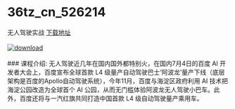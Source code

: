 # 36tz_cn_526214
无人驾驶实战
[下载地址](http://www.36tz.cn/article/526214 "下载地址")
<br/></br>[![download](http://36tz.cn/muke_img/2019_08_2-19-300x170.png "下载地址")](http://www.36tz.cn/article/526214 "下载地址")
<br/></br>### 课程介绍:
无人驾驶近几年在国内国外都特别火，在国内7月4日的百度 AI 开发者大会上，百度宣布全球首款 L4 级量产自动驾驶巴士‘阿波龙’量产下线（底层架构是百度的Apollo自动驾驶系统），今年11月，百度与海淀区政府利用 AI 技术把海淀公园改造为全球首个 AI 公园，从而无门槛体验阿波龙无人驾驶小巴车。此外，百度还将与一汽红旗共同打造中国首款 L4 级自动驾驶量产乘用车。


 
